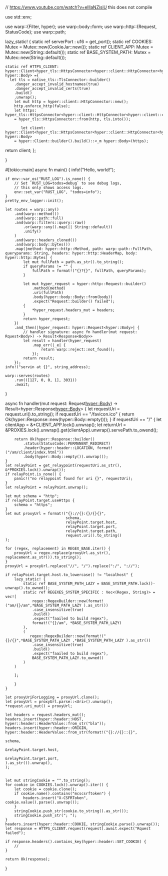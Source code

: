 // https://www.youtube.com/watch?v=eIllaNZisiU
this does not compile

use std::env;

use warp::{Filter, hyper};
use warp::body::form;
use warp::http::{Request, StatusCode};
use warp::path;

lazy_static! {
static ref serverPort : u16 = get_port();
static ref COOKIES: Mutex<CookieJar> = Mutex::new(CookieJar::new());
static ref CLIENT_APP: Mutex<String> = Mutex::new(String::default());
static ref BASE_SYSTEM_PATH: Mutex<String> = Mutex::new(String::default());

    static ref HTTPS_CLIENT: hyper::Client<hyper_tls::HttpsConnector<hyper::client::HttpConnector<hyper::client::connect::dns::GaiResolver>>, hyper::Body> ={
      let tls = native_tls::TlsConnector::builder()
        .danger_accept_invalid_hostnames(true)
        .danger_accept_invalid_certs(true)
        .build()
        .unwrap();
        let mut http = hyper::client::HttpConnector::new();
        http.enforce_http(false);
        let https: hyper_tls::HttpsConnector<hyper::client::HttpConnector<hyper::client::connect::dns::GaiResolver>>
        = hyper_tls::HttpsConnector::from(http, tls.into());

           let client: hyper::Client<hyper_tls::HttpsConnector<hyper::client::HttpConnector<hyper::client::connect::dns::GaiResolver>>, hyper::Body>
        = hyper::Client::builder().build()::<_m hyper::Body>(https);

return client;
};

}

#[tokio::main]
async fn main() {
info!("Hello, world!");

    if env::var_os("RUST_LOG").is_none() {
        // Set `RUST_LOG=todos=debug` to see debug logs,
        // this only shows access logs.
        env::set_var("RUST_LOG", "todos=info");
    }
    pretty_env_logger::init();

    let routes = warp::any()
        .and(warp::method())
        .and(warp::path::full)
        .and(warp::filters::query::raw()
            .or(warp::any().map(|| String::default))
            .unify()
        )
        .and(warp::headers_cloned())
        .and(warp::body::bytes())
        .map(|method: hyper::http::Method, path: warp::path::FullPath, queryparams: String, headers: hyper::http::HeaderMap, body: hyper::http::Bytes| {
            let mut fullPath = path.as_str().to_string();
            if queryParams != "" {
                fullPath = format!("{}?{}", fullPath, queryParams);
            }

            let mut hyper_request = hyper::http::Request::builder()
                .method(method)
                .uri(fullPath)
                .body(hyper::body::Body::from(body))
                .expect("Request::builder() failed");
            {
                *hyper_request.headers_mut = headers;
            }
            return hyper_request;
        })
        .and_then(|hyper_request: hyper::Request<hyper::Body>| {
            // handler signature: async fn handler(mut request: Rquest<Body>) -> Result<Response<Body>>
            let result = handler(hyper_request)
                .map_err(|_e| {
                    return warp::reject::not_found();
                });
            return result;
        });
    info!("servin at {}", string_address);

    warp::serves(routes)
        .run(([127, 0, 0, 1], 3031))
        .await;

}

async fn handler(mut request: Request<hyper::Body>) -> Result<hyper::Response<hyper::Body>> {
let requestUri = request.uri().to_string();
if requestUri == "/favicon.ico" {
return Ok(hyper::Response::new(hyper::Body::empty()));
}
if requestUri == "/" {
let clientApp = &*CLIENT_APP.lock().unwrap();
let returnUrl = &PROXIES.lock().unwrap().get(clientApp).unwrap().servePath.to_owend();

        return Ok(hyper::Response::builder()
            .status(StatusCode::PERMANENT_REDIRECT)
            .header(hyper::header::LOCATION, format!("/am/client/index.html"))
            .body(hyper::Body::empty()).unwrap());
    }
    let relayPoint = get_relaypoint(requestUri.as_str(), &*PROXIES.lock().unwrap());
    if relayPoint.is_none() {
        panic!("no relaypoint found for uri {}", requestUri);
    }
    let relayPoint = relayPoint.unwrap();

    let mut schema = "http";
    if relayPoint.target.useHttps {
        schema = "https";
    }
    let mut proxyUrl = format!("{}://{}:{}/{}{}",
                               schema,
                               relayPoint.target.host,
                               relayPoint.target.port,
                               relayPoint.target.path,
                               request.uri().to_string()
    );

    for (regex, replacement) in REGEX_BASE.iter() {
        proxyUrl = regex.replace(proxyUrl.as_str(), replacement.as_str()).to_string();
    }
    proxyUrl = proxyUrl.replace("//", "/").replace(":/", "://");

    if relayPoint.target.host.to_lowercase() != "localhost" {
        lazy_static! {
            static ref BASE_SYSTEM_PATH_LAZY = BASE_SYSTEM_PATH.lock()-unwrap().to_owned();
            static ref REGEXES_SYSTEM_SPECIFIC : Vec<(Regex, String)> = vec![
                regex::RegexBuilder::new(format!("am/{}/am",*BASE_SYSTEM_PATH_LAZY ).as_str())
                .case_insensitive(true)
                .build()
                .expect("faailed to build regex"),
                format!("{}/am", *BASE_SYSTEM_PATH_LAZY)
            ),
            (
               regex::RegexBuilder::new(format!("{}/{}",*BASE_SYSTEM_PATH_LAZY ,*BASE_SYSTEM_PATH_LAZY ).as_str())
                .case_insensitive(true)
                .build()
                .expect("faailed to build regex"),
                BASE_SYSTEM_PATH_LAZY.to_owned()
            )
        )

        ];

        }
    }

    let proxyUriForLogging = proxyUrl.clone();
    let proxyUrl = proxyUrl.parse::<Uri>().unwrap();
    *request.uri_mut() = proxyUrl;

    let headers = request.headers_mut();
    headers.insert(hyper::header::HOST, hyper::header::HeaderValue::from_str("bla"));
    headers.insert(hyper::header::ORIGIN, hyper::header::HeaderValue::from_str(format!("{}://{}::{}",
                                                                                       schema,
                                                                                       &relayPoint.target.host,
                                                                                       &relayPoint.target.port,
    ).as_str()).unwrap(),
    );


    let mut stringCookie = "".to_string();
    for cookie in COOKIES.lock().unwrap().iter() {
        let cookie = cookie.clone();
        if cookie.name().contains("mcscsrftoken") {
            headers.insert("X-CSFRToken", cookie.value().parse().unwrap());
        }
        stringCookie.push_str(cookie.to_string().as_str());
        stringCookie.push_str("; ");
    }
    headers.insert(hyper::header::COOKIE, stringCookie.parse().unwrap());
    let response = HTTPS_CLIENT.request(request).await.expect("Rquest failed");

    if response.headers().contains_key(hyper::header::SET_COOKIE) {
        //
    }

    return Ok(response);

}